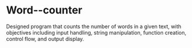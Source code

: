 # Word--counter
 Designed program that counts the number of words in a given text, with objectives including input handling, string manipulation, function creation, control flow, and output display.
